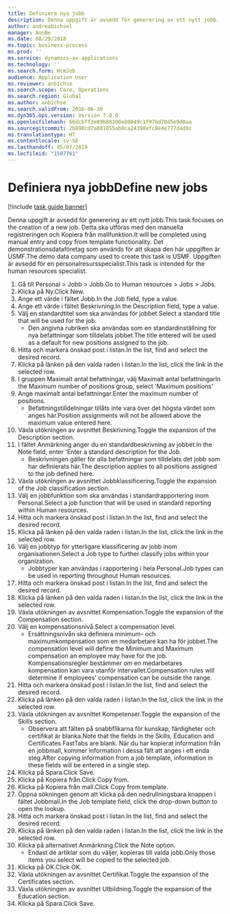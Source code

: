 ```yaml
---
title: Definiera nya jobb
description: Denna uppgift är avsedd för generering av ett nytt jobb.
author: andreabichsel
manager: AnnBe
ms.date: 08/29/2018
ms.topic: business-process
ms.prod: ''
ms.service: dynamics-ax-applications
ms.technology: ''
ms.search.form: HcmJob
audience: Application User
ms.reviewer: anbichse
ms.search.scope: Core, Operations
ms.search.region: Global
ms.author: anbichse
ms.search.validFrom: 2016-06-30
ms.dyn365.ops.version: Version 7.0.0
ms.openlocfilehash: 66dcbff3e89b88100e80049c1f97bd78d5e9d0aa
ms.sourcegitcommit: 2b890cd7a801055ab0ca24398efc8e4e777d4d8c
ms.translationtype: HT
ms.contentlocale: sv-SE
ms.lasthandoff: 05/07/2019
ms.locfileid: "1507761"
---
```

# <a name="define-new-jobs"></a><span data-ttu-id="36569-103">Definiera nya jobb</span><span class="sxs-lookup"><span data-stu-id="36569-103">Define new jobs</span></span>

[!include [task guide banner](../../includes/task-guide-banner.md)]

<span data-ttu-id="36569-104">Denna uppgift är avsedd för generering av ett nytt jobb.</span><span class="sxs-lookup"><span data-stu-id="36569-104">This task focuses on the creation of a new job.</span></span> <span data-ttu-id="36569-105">Detta ska utföras med den manuella registreringen och Kopiera från mallfunktion.</span><span class="sxs-lookup"><span data-stu-id="36569-105">It will be completed using manual entry and copy from template functionality.</span></span> <span data-ttu-id="36569-106">Det demonstrationsdataföretag som används för att skapa den här uppgiften är USMF.</span><span class="sxs-lookup"><span data-stu-id="36569-106">The demo data company used to create this task is USMF.</span></span> <span data-ttu-id="36569-107">Uppgiften är avsedd för en personalresursspecialist.</span><span class="sxs-lookup"><span data-stu-id="36569-107">This task is intended for the human resources specialist.</span></span>

1. <span data-ttu-id="36569-108">Gå till Personal > Jobb > Jobb.</span><span class="sxs-lookup"><span data-stu-id="36569-108">Go to Human resources > Jobs > Jobs.</span></span>
2. <span data-ttu-id="36569-109">Klicka på Ny.</span><span class="sxs-lookup"><span data-stu-id="36569-109">Click New.</span></span>
3. <span data-ttu-id="36569-110">Ange ett värde i fältet Jobb.</span><span class="sxs-lookup"><span data-stu-id="36569-110">In the Job field, type a value.</span></span>
4. <span data-ttu-id="36569-111">Ange ett värde i fältet Beskrivning.</span><span class="sxs-lookup"><span data-stu-id="36569-111">In the Description field, type a value.</span></span>
5. <span data-ttu-id="36569-112">Välj en standardtitel som ska användas för jobbet.</span><span class="sxs-lookup"><span data-stu-id="36569-112">Select a standard title that will be used for the job.</span></span> 
    * <span data-ttu-id="36569-113">Den angivna rubriken ska användas som en standardinställning för nya befattningar som tilldelats jobbet.</span><span class="sxs-lookup"><span data-stu-id="36569-113">The title entered will be used as a default for new positions assigned to the job.</span></span>  
6. <span data-ttu-id="36569-114">Hitta och markera önskad post i listan.</span><span class="sxs-lookup"><span data-stu-id="36569-114">In the list, find and select the desired record.</span></span>
7. <span data-ttu-id="36569-115">Klicka på länken på den valda raden i listan.</span><span class="sxs-lookup"><span data-stu-id="36569-115">In the list, click the link in the selected row.</span></span>
8. <span data-ttu-id="36569-116">I gruppen Maximalt antal befattningar, välj Maximalt antal befattningar</span><span class="sxs-lookup"><span data-stu-id="36569-116">In the Maximum number of positions group, select 'Maximum positions'</span></span>
9. <span data-ttu-id="36569-117">Ange maximalt antal befattningar.</span><span class="sxs-lookup"><span data-stu-id="36569-117">Enter the maximum number of positions.</span></span> 
    * <span data-ttu-id="36569-118">Befattningstilldelningar tillåts inte vara över det högsta värdet som anges här.</span><span class="sxs-lookup"><span data-stu-id="36569-118">Position assignments will not be allowed above the maximum value entered here.</span></span>  
10. <span data-ttu-id="36569-119">Växla utökningen av avsnittet Beskrivning.</span><span class="sxs-lookup"><span data-stu-id="36569-119">Toggle the expansion of the Description section.</span></span>
11. <span data-ttu-id="36569-120">I fältet Anmärkning anger du en standardbeskrivning av jobbet.</span><span class="sxs-lookup"><span data-stu-id="36569-120">In the Note field, enter 'Enter a standard description for the Job.</span></span>
    * <span data-ttu-id="36569-121">Beskrivningen gäller för alla befattningar som tilldelats det jobb som har definierats här.</span><span class="sxs-lookup"><span data-stu-id="36569-121">The description applies to all positions assigned to the job defined here.</span></span>  
12. <span data-ttu-id="36569-122">Växla utökningen av avsnittet Jobbklassificering.</span><span class="sxs-lookup"><span data-stu-id="36569-122">Toggle the expansion of the Job classification section.</span></span>
13. <span data-ttu-id="36569-123">Välj en jobbfunktion som ska användas i standardrapportering inom Personal.</span><span class="sxs-lookup"><span data-stu-id="36569-123">Select a job function that will be used in standard reporting within Human resources.</span></span>
14. <span data-ttu-id="36569-124">Hitta och markera önskad post i listan.</span><span class="sxs-lookup"><span data-stu-id="36569-124">In the list, find and select the desired record.</span></span>
15. <span data-ttu-id="36569-125">Klicka på länken på den valda raden i listan.</span><span class="sxs-lookup"><span data-stu-id="36569-125">In the list, click the link in the selected row.</span></span>
16. <span data-ttu-id="36569-126">Välj en jobbtyp för ytterligare klassificering av jobb inom organisationen.</span><span class="sxs-lookup"><span data-stu-id="36569-126">Select a Job type to further classify jobs within your organization.</span></span> 
    * <span data-ttu-id="36569-127">Jobbtyper kan användas i rapportering i hela Personal.</span><span class="sxs-lookup"><span data-stu-id="36569-127">Job types can be used in reporting throughout Human resources.</span></span>  
17. <span data-ttu-id="36569-128">Hitta och markera önskad post i listan.</span><span class="sxs-lookup"><span data-stu-id="36569-128">In the list, find and select the desired record.</span></span>
18. <span data-ttu-id="36569-129">Klicka på länken på den valda raden i listan.</span><span class="sxs-lookup"><span data-stu-id="36569-129">In the list, click the link in the selected row.</span></span>
19. <span data-ttu-id="36569-130">Växla utökningen av avsnittet Kompensation.</span><span class="sxs-lookup"><span data-stu-id="36569-130">Toggle the expansion of the Compensation section.</span></span>
20. <span data-ttu-id="36569-131">Välj en kompensationsnivå.</span><span class="sxs-lookup"><span data-stu-id="36569-131">Select a compensation level.</span></span>
    * <span data-ttu-id="36569-132">Ersättningsnivån ska definiera minimum- och maximumkompensation som en medarbetare kan ha för jobbet.</span><span class="sxs-lookup"><span data-stu-id="36569-132">The compensation level will define the Minimum and Maximum compensation an employee may have for the job.</span></span> <span data-ttu-id="36569-133">Kompensationsregler bestämmer om en medarbetares kompensation kan vara utanför intervallet.</span><span class="sxs-lookup"><span data-stu-id="36569-133">Compensation rules will determine if employees' compensation can be outside the range.</span></span>  
21. <span data-ttu-id="36569-134">Hitta och markera önskad post i listan.</span><span class="sxs-lookup"><span data-stu-id="36569-134">In the list, find and select the desired record.</span></span>
22. <span data-ttu-id="36569-135">Klicka på länken på den valda raden i listan.</span><span class="sxs-lookup"><span data-stu-id="36569-135">In the list, click the link in the selected row.</span></span>
23. <span data-ttu-id="36569-136">Växla utökningen av avsnittet Kompetenser.</span><span class="sxs-lookup"><span data-stu-id="36569-136">Toggle the expansion of the Skills section.</span></span>
    * <span data-ttu-id="36569-137">Observera att fälten på snabbflikarna för kunskap, färdigheter och certifikat är blanka.</span><span class="sxs-lookup"><span data-stu-id="36569-137">Note that the fields in the Skills, Education and Certificates FastTabs are blank.</span></span> <span data-ttu-id="36569-138">När du har kopierat information från en jobbmall, kommer information i dessa fält att anges i ett enda steg.</span><span class="sxs-lookup"><span data-stu-id="36569-138">After copying information from a job template, information in these fields will be entered in a single step.</span></span>   
24. <span data-ttu-id="36569-139">Klicka på Spara.</span><span class="sxs-lookup"><span data-stu-id="36569-139">Click Save.</span></span>
25. <span data-ttu-id="36569-140">Klicka på Kopiera från.</span><span class="sxs-lookup"><span data-stu-id="36569-140">Click Copy from.</span></span>
26. <span data-ttu-id="36569-141">Klicka på Kopiera från mall.</span><span class="sxs-lookup"><span data-stu-id="36569-141">Click Copy from template.</span></span>
27. <span data-ttu-id="36569-142">Öppna sökningen genom att klicka på den nedrullningsbara knappen i fältet Jobbmall.</span><span class="sxs-lookup"><span data-stu-id="36569-142">In the Job template field, click the drop-down button to open the lookup.</span></span>
28. <span data-ttu-id="36569-143">Hitta och markera önskad post i listan.</span><span class="sxs-lookup"><span data-stu-id="36569-143">In the list, find and select the desired record.</span></span>
29. <span data-ttu-id="36569-144">Klicka på länken på den valda raden i listan.</span><span class="sxs-lookup"><span data-stu-id="36569-144">In the list, click the link in the selected row.</span></span>
30. <span data-ttu-id="36569-145">Klicka på alternativet Anmärkning.</span><span class="sxs-lookup"><span data-stu-id="36569-145">Click the Note option.</span></span>
    * <span data-ttu-id="36569-146">Endast de artiklar som du väljer, kopieras till valda jobb.</span><span class="sxs-lookup"><span data-stu-id="36569-146">Only those items you select will be copied to the selected job.</span></span>    
31. <span data-ttu-id="36569-147">Klicka på OK.</span><span class="sxs-lookup"><span data-stu-id="36569-147">Click OK.</span></span>
32. <span data-ttu-id="36569-148">Växla utökningen av avsnittet Certifikat.</span><span class="sxs-lookup"><span data-stu-id="36569-148">Toggle the expansion of the Certificates section.</span></span>
33. <span data-ttu-id="36569-149">Växla utökningen av avsnittet Utbildning.</span><span class="sxs-lookup"><span data-stu-id="36569-149">Toggle the expansion of the Education section.</span></span>
34. <span data-ttu-id="36569-150">Klicka på Spara.</span><span class="sxs-lookup"><span data-stu-id="36569-150">Click Save.</span></span>

